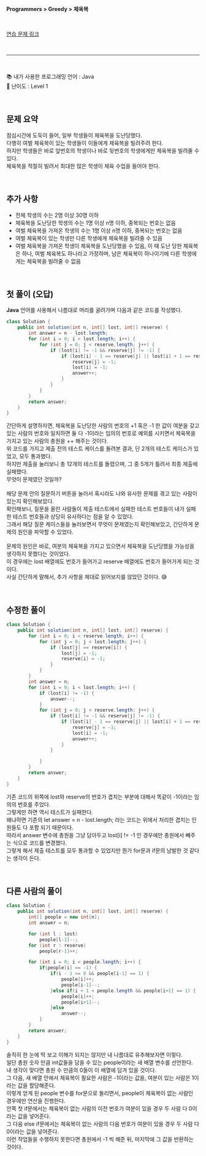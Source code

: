 **Programmers > Greedy > 체육복**

</br>

[연습 문제 링크](https://programmers.co.kr/learn/courses/30/lessons/42862)

</br>

---

</br>

:books: 내가 사용한 프로그래밍 언어 : Java  
:roller_coaster: 난이도 : Level 1

</br>

## 문제 요약

점심시간에 도둑이 들어, 일부 학생들이 체육복을 도난당했다.  
다행히 여벌 체육복이 있는 학생들이 이들에게 체육복을 빌려주려 한다.  
하지만 학생들은 바로 앞번호의 학생이나 바로 뒷번호의 학생에게만 체육복을 빌려줄 수 있다.  
체육복을 적절히 빌려서 최대한 많은 학생이 체육 수업을 들어야 한다.

</br>

## 추가 사항

- 전체 학생의 수는 2명 이상 30명 이하
- 체육복을 도난당한 학생의 수는 1명 이상 n명 이하, 중복되는 번호는 없음
- 여벌 체육복을 가져온 학생의 수는 1명 이상 n명 이하, 중복되는 번호는 없음
- 여벌 체육복이 있는 학생만 다른 학생에게 체육복을 빌려줄 수 있음
- 여벌 체육복을 가져온 학생이 체육복을 도난당했을 수 있음, 이 때 도난 당한 체육복은 하나, 여벌 체육복도 하나라고 가정하며, 남은 체육복이 하나이기에 다른 학생에게는 체육복을 빌려줄 수 없음

</br>

## 첫 풀이 (오답)

**Java** 언어를 사용해서 나름대로 머리를 굴려가며 다음과 같은 코드를 작성했다.

```java
class Solution {
    public int solution(int n, int[] lost, int[] reserve) {
        int answer = n - lost.length;
        for (int i = 0; i < lost.length; i++) {
            for (int j = 0; j < reserve.length; j++) {
                if (lost[i] != -1 && reserve[j] != -1) {
                    if (lost[i] - 1 == reserve[j] || lost[i] + 1 == reserve[j]) {
                        reserve[j] = -1;
                        lost[i] = -1;
                        answer++;
                    }
                }
            }
        }
        return answer;
    }
}
```

간단하게 설명하자면, 체육복을 도난당한 사람의 번호의 +1 혹은 -1 한 값이 여분을 갖고 있는 사람의 번호와 일치하면 둘 다 -1이라는 임의의 번호로 예외를 시키면서 체육복을 가지고 있는 사람의 총원을 ++ 해주는 것이다.  
위 코드를 가지고 제출 전의 테스트 케이스를 돌려본 결과, 단 2개의 테스트 케이스가 있었고, 모두 통과했다.  
하지만 제출을 눌러보니 총 12개의 테스트를 돌렸으며, 그 중 5개가 틀려서 최종 제출에 실패했다.  
무엇이 문제였던 것일까?  
</br>
해당 문제 안의 질문하기 버튼을 눌러서 혹시라도 나와 유사한 문제를 겪고 있는 사람이 있는지 확인해보았다.  
확인해보니, 질문을 올린 사람들이 제출 테스트에서 실패한 테스트 번호들이 내가 실패한 테스트 번호들과 상당히 유사하다는 점을 알 수 있었다.  
그래서 해당 질문 케이스들을 눌러보면서 무엇이 문제였는지 확인해보았고, 간단하게 문제의 원인을 파악할 수 있었다.  
</br>
문제의 원인은 바로, 여분의 체육복을 가지고 있으면서 체육복을 도난당했을 가능성을 생각하지 못했다는 것이었다.  
이 경우에는 lost 배열에도 번호가 들어가고 reserve 배열에도 번호가 들어가게 되는 것이다.  
사실 간단하게 말해서, 추가 사항을 제대로 읽어보지를 않았던 것이다. :sweat_smile:

</br>

## 수정한 풀이

```java
class Solution {
    public int solution(int n, int[] lost, int[] reserve) {
        for (int i = 0; i < reserve.length; i++) {
            for (int j = 0; j < lost.length; j++) {
                if (lost[j] == reserve[i]) {
                    lost[j] = -1;
                    reserve[i] = -1;
                }
            }
        }
        int answer = n;
        for (int i = 0; i < lost.length; i++) {
            if (lost[i] != -1) {
                answer--;
            }
            for (int j = 0; j < reserve.length; j++) {
                if (lost[i] != -1 && reserve[j] != -1) {
                    if (lost[i] - 1 == reserve[j] || lost[i] + 1 == reserve[j]) {
                        reserve[j] = -1;
                        lost[i] = -1;
                        answer++;
                    }
                }

            }
        }
        return answer;
    }
}
```

기존 코드의 위쪽에 lost와 reserve의 번호가 겹치는 부분에 대해서 똑같이 -1이라는 임의의 번호를 주었다.  
그렇게만 하면 역시 테스트가 실패한다.  
왜냐하면 기존의 let answer = n - lost.length; 라는 코드는 위에서 처리한 겹치는 인원들도 다 포함 되기 때문이다.  
따라서 answer 변수에 총원을 그냥 담아두고 lost[i] != -1 인 경우에만 총원에서 빼주는 식으로 코드를 변경했다.  
그렇게 해서 제출 테스트를 모두 통과할 수 있었지만 뭔가 for문과 if문의 남발한 것 같다는 생각이 든다.

</br>

## 다른 사람의 풀이

```java
class Solution {
    public int solution(int n, int[] lost, int[] reserve) {
        int[] people = new int[n];
        int answer = n;

        for (int l : lost)
            people[l-1]--;
        for (int r : reserve)
            people[r-1]++;

        for (int i = 0; i < people.length; i++) {
            if(people[i] == -1) {
                if(i - 1 >= 0 && people[i-1] == 1) {
                    people[i]++;
                    people[i-1]--;
                }else if(i + 1 < people.length && people[i+1] == 1) {
                    people[i]++;
                    people[i+1]--;
                }else
                    answer--;
            }
        }
        return answer;
    }
}
```

솔직히 한 눈에 딱 보고 이해가 되지는 않지만 내 나름대로 유추해보자면 이렇다.  
일단 총원 숫자 만큼 int값들을 담을 수 있는 people이라는 새 배열 변수를 선언한다.  
내 생각이 맞다면 총원 수 만큼의 0들이 이 배열에 담겨 있을 것이다.  
그 다음, 새 배열 안에서 체육복이 필요한 사람은 -1이라는 값을, 여분이 있는 사람은 1이라는 값을 할당해준다.  
이렇게 얻게 된 people 변수를 for문으로 돌리면서, people이 체육복이 없는 사람인 경우에만 연산을 진행한다.  
안쪽 첫 if문에서는 체육복이 없는 사람의 이전 번호가 여분이 있을 경우 두 사람 다 0이라는 값을 넣어준다.  
그 다음 else if문에서는 체육복이 없는 사람의 다음 번호가 여분이 있을 경우 두 사람 다 0이라는 값을 넣어준다.  
이런 작업들을 수행하지 못한다면 총원에서 -1 씩 해준 뒤, 마지막에 그 값을 반환하는 것이다.
